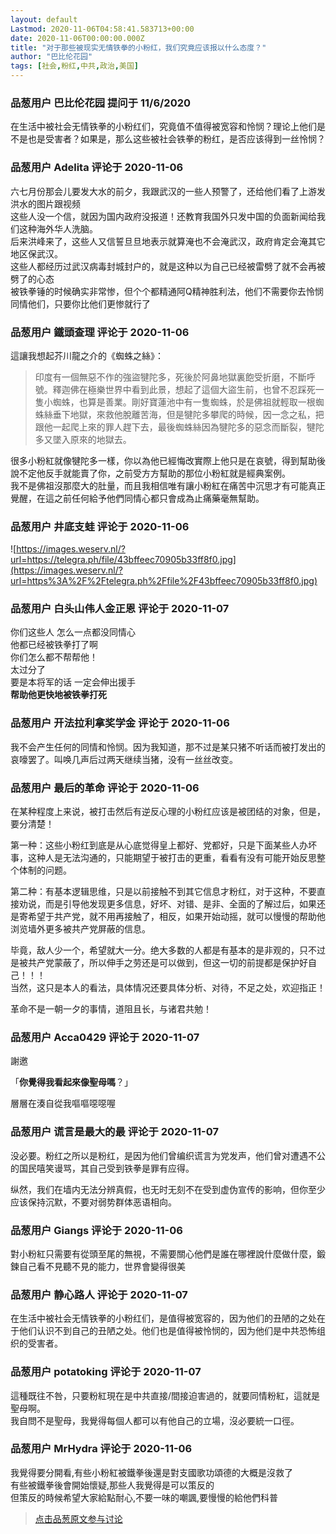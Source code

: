 ```yaml
---
layout: default
Lastmod: 2020-11-06T04:58:41.583713+00:00
date: 2020-11-06T00:00:00.000Z
title: "对于那些被现实无情铁拳的小粉红，我们究竟应该报以什么态度？"
author: "巴比伦花园"
tags: [社会,粉红,中共,政治,美国]
---
```



### 品葱用户 **巴比伦花园** 提问于 11/6/2020
    
在生活中被社会无情铁拳的小粉红们，究竟值不值得被宽容和怜悯？理论上他们是不是也是受害者？如果是，那么这些被社会铁拳的粉红，是否应该得到一丝怜悯？
    
                

### 品葱用户 **Adelita** 评论于 2020-11-06
        
六七月份那会儿要发大水的前夕，我跟武汉的一些人预警了，还给他们看了上游发洪水的图片跟视频  
这些人没一个信，就因为国内政府没报道！还教育我国外只发中国的负面新闻给我们这种海外华人洗脑。  
后来洪峰来了，这些人又信誓旦旦地表示就算淹也不会淹武汉，政府肯定会淹其它地区保武汉。  
这些人都经历过武汉病毒封城封户的，就是这种以为自己已经被雷劈了就不会再被劈了的心态  
被铁拳锤的时候确实非常惨，但个个都精通阿Q精神胜利法，他们不需要你去怜悯同情他们，只要你比他们更惨就行了
        
                

### 品葱用户 **鐵頭查理** 评论于 2020-11-06
        
這讓我想起芥川龍之介的《蜘蛛之絲》：  

> 印度有一個無惡不作的強盜犍陀多，死後於阿鼻地獄裏飽受折磨，不斷呼號。釋迦佛在極樂世界中看到此景，想起了這個大盜生前，也曾不忍踩死一隻小蜘蛛，也算是善業。剛好寶蓮池中有一隻蜘蛛，於是佛祖就輕取一根蜘蛛絲垂下地獄，來救他脫離苦海，但是犍陀多攀爬的時候，因一念之私，把跟他一起爬上來的罪人趕下去，最後蜘蛛絲因為犍陀多的惡念而斷裂，犍陀多又墜入原來的地獄去。

  
很多小粉紅就像犍陀多一樣，你以為他已經悔改實際上他只是在哀號，得到幫助後說不定他反手就能賣了你，之前受方方幫助的那位小粉紅就是經典案例。  
我不是佛祖沒那麼大的肚量，而且我相信唯有讓小粉紅在痛苦中沉思才有可能真正覺醒，在這之前任何給予他們同情心都只會成為止痛藥毫無幫助。
        
                

### 品葱用户 **井底支蛙** 评论于 2020-11-06
        
![https://images.weserv.nl/?url=https://telegra.ph/file/43bffeec70905b33ff8f0.jpg](https://images.weserv.nl/?url=https%3A%2F%2Ftelegra.ph%2Ffile%2F43bffeec70905b33ff8f0.jpg)
        
                

### 品葱用户 **白头山伟人金正恩** 评论于 2020-11-07
        
你们这些人 怎么一点都没同情心  
他都已经被铁拳打了啊  
你们怎么都不帮帮他！  
太过分了  
要是本将军的话 一定会伸出援手  
**帮助他更快地被铁拳打死**
        
                

### 品葱用户 **开法拉利拿奖学金** 评论于 2020-11-06
        
我不会产生任何的同情和怜悯。因为我知道，那不过是某只猪不听话而被打发出的哀嚎罢了。叫唤几声后过两天继续当猪，没有一丝丝改变。
        
                

### 品葱用户 **最后的革命** 评论于 2020-11-06
        
在某种程度上来说，被打击然后有逆反心理的小粉红应该是被团结的对象，但是，要分清楚！  
  
第一种：这些小粉红到底是从心底觉得皇上都好、党都好，只是下面某些人办坏事，这种人是无法沟通的，只能期望于被打击的更重，看看有没有可能开始反思整个体制的问题。  
  
第二种：有基本逻辑思维，只是以前接触不到其它信息才粉红，对于这种，不要直接劝说，而是引导他发现更多信息，好坏、对错、是非、全面的了解过后，如果还是寄希望于共产党，就不用再接触了，相反，如果开始动摇，就可以慢慢的帮助他浏览墙外更多被共产党屏蔽的信息。  
  
毕竟，敌人少一个，希望就大一分。绝大多数的人都是有基本的是非观的，只不过是被共产党蒙蔽了，所以伸手之劳还是可以做到，但这一切的前提都是保护好自己！！！  
当然，这只是本人的看法，具体情况还要具体分析、对待，不足之处，欢迎指正！  
  
革命不是一朝一夕的事情，道阻且长，与诸君共勉！
        
                

### 品葱用户 **Acca0429** 评论于 2020-11-07
        
謝邀  
  
「**你覺得我看起來像聖母嗎**？」  
  
層層在湊自從我嘔嘔噁噁喔
        
                

### 品葱用户 **谎言是最大的最** 评论于 2020-11-07
        
没必要。粉红之所以是粉红，是因为他们曾编织谎言为党发声，他们曾对遭遇不公的国民嘻笑谩骂，其自己受到铁拳是罪有应得。  
  
纵然，我们在墙内无法分辨真假，也无时无刻不在受到虚伪宣传的影响，但你至少应该保持沉默，不要对弱势群体恶语相向。
        
                

### 品葱用户 **Giangs** 评论于 2020-11-06
        
對小粉紅只需要有從頭至尾的無視，不需要關心他們是誰在哪裡說什麼做什麼，鍛鍊自己看不見聽不見的能力，世界會變得很美
        
                

### 品葱用户 **静心路人** 评论于 2020-11-07
        
在生活中被社会无情铁拳的小粉红们，是值得被宽容的，因为他们的丑陋的之处在于他们认识不到自己的丑陋之处。他们也是值得被怜悯的，因为他们是中共恐怖组织的受害者。
        
                

### 品葱用户 **potatoking** 评论于 2020-11-07
        
這種既往不咎，只要粉紅現在是中共直接/間接迫害過的，就要同情粉紅，這就是聖母啊。  
我自問不是聖母，我覺得每個人都可以有他自己的立場，沒必要統一口徑。
        
                

### 品葱用户 **MrHydra** 评论于 2020-11-06
        
我覺得要分開看,有些小粉紅被鐵拳後還是對支國歌功頌德的大概是沒救了  
有些被鐵拳後會開始懷疑,那些人我覺得是可以策反的  
但策反的時候希望大家給點耐心,不要一味的嘲諷,要慢慢的給他們科普
        
                





> [点击品葱原文参与讨论](https://pincong.rocks/question/33128)

